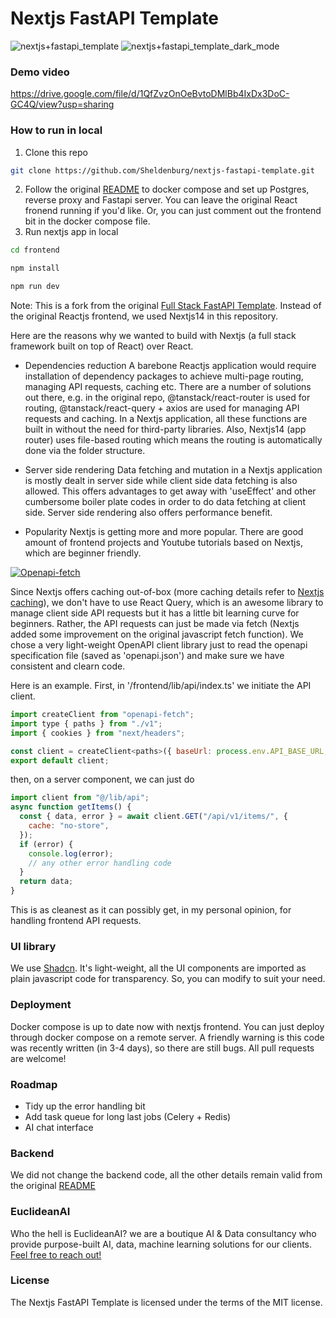 # Nextjs FastAPI Template

<!-- <a href="https://github.com/tiangolo/full-stack-fastapi-template/actions?query=workflow%3ATest" target="_blank"><img src="https://github.com/tiangolo/full-stack-fastapi-template/workflows/Test/badge.svg" alt="Test"></a>
<a href="https://coverage-badge.samuelcolvin.workers.dev/redirect/tiangolo/full-stack-fastapi-template" target="_blank"><img src="https://coverage-badge.samuelcolvin.workers.dev/tiangolo/full-stack-fastapi-template.svg" alt="Coverage"></a> -->

![nextjs+fastapi_template](nextjs+fastapi-template.png)
![nextjs+fastapi_template_dark_mode](nextjs+fastapi-template-dark-mode.png)

### Demo video
https://drive.google.com/file/d/1QfZvzOnOeBvtoDMlBb4IxDx3DoC-GC4Q/view?usp=sharing

### How to run in local
1. Clone this repo
```bash
git clone https://github.com/Sheldenburg/nextjs-fastapi-template.git
```
2. Follow the original [README]('README-original.md') to docker compose and set up Postgres, reverse proxy and Fastapi server. You can leave the original React fronend running if you'd like. Or, you can just comment out the frontend bit in the docker compose file. 
3. Run nextjs app in local
```bash
cd frontend
```
```bash
npm install
```
```bash
npm run dev
```

Note: This is a fork from the original [Full Stack FastAPI Template](https://github.com/tiangolo/full-stack-fastapi-template "Full Stack FastAPI Template"). Instead of the original Reactjs frontend, we used Nextjs14 in this repository. 

Here are the reasons why we wanted to build with Nextjs (a full stack framework built on top of React) over React. 
- Dependencies reduction
A barebone Reactjs application would require installation of dependency packages to achieve multi-page routing, managing API requests, caching etc. There are a number of solutions out there, e.g. in the original repo, @tanstack/react-router is used for routing, @tanstack/react-query + axios are used for managing API requests and caching. 
In a Nextjs application, all these functions are built in without the need for third-party libraries. Also, Nextjs14 (app router) uses file-based routing which means the routing is automatically done via the folder structure. 

- Server side rendering 
Data fetching and mutation in a Nextjs application is mostly dealt in server side while client side data fetching is also allowed. This offers advantages to get away with 'useEffect' and other cumbersome boiler plate codes in order to do data fetching at client side. Server side rendering also offers performance benefit.

- Popularity 
Nextjs is getting more and more popular. There are good amount of frontend projects and Youtube tutorials based on Nextjs, which are beginner friendly. 

[![Openapi-fetch](https://openapi-ts.pages.dev/assets/openapi-fetch.svg "Openapi-fetch")](https://openapi-ts.pages.dev/openapi-fetch/ "Openapi-fetch")

Since Nextjs offers caching out-of-box (more caching details refer to [Nextjs caching](http://https://nextjs.org/docs/app/building-your-application/caching "Nextjs caching")), we don't have to use React Query, which is an awesome library to manage client side API requests but it has a little bit learning curve for beginners. Rather, the API requests can just be made via fetch (Nextjs added some improvement on the original javascript fetch function). We chose a very light-weight OpenAPI client library just to read the openapi specification file (saved as 'openapi.json') and make sure we have consistent and clearn code. 

Here is an example. 
First, in '/frontend/lib/api/index.ts' we initiate the API client. 

```javascript
import createClient from "openapi-fetch";
import type { paths } from "./v1";
import { cookies } from "next/headers";

const client = createClient<paths>({ baseUrl: process.env.API_BASE_URL, headers: { Authorization: `Bearer ${cookies().get("access_token")?.value}` } });
export default client;
```
then, on a server component, we can just do
```javascript
import client from "@/lib/api";
async function getItems() {
  const { data, error } = await client.GET("/api/v1/items/", {
    cache: "no-store",
  });
  if (error) {
    console.log(error);
	// any other error handling code
  }
  return data;
}
```
This is as cleanest as it can possibly get, in my personal opinion, for handling frontend API requests. 

### UI library 
We use [Shadcn](https://ui.shadcn.com/ "Shadcn"). It's light-weight, all the UI components are imported as plain javascript code for transparency. So, you can modify to suit your need. 

### Deployment
Docker compose is up to date now with nextjs frontend. You can just deploy through docker compose on a remote server.
A friendly warning is this code was recently written (in 3-4 days), so there are still bugs. All pull requests are welcome!

### Roadmap
- Tidy up the error handling bit 
- Add task queue for long last jobs (Celery + Redis)
- AI chat interface

### Backend
We did not change the backend code, all the other details remain valid from the original [README](README-original.md)

### EuclideanAI
Who the hell is EuclideanAI? we are a boutique AI & Data consultancy who provide purpose-built AI, data, machine learning solutions for our clients. [Feel free to reach out!](https://euclideanai.com/contactus/) 

### License

The Nextjs FastAPI Template is licensed under the terms of the MIT license.
